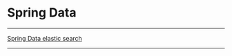 # Spring Data
---

[Spring Data elastic search](https://github.com/BrajeshKumarchaudhary/Spring_Data/tree/master/spring-data-elasticsearch)

---
